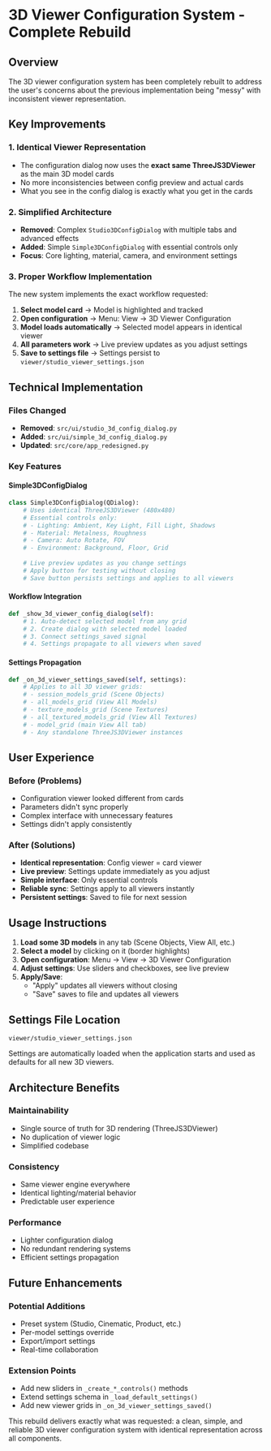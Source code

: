 # 3D Viewer Configuration System - Complete Rebuild

## Overview
The 3D viewer configuration system has been completely rebuilt to address the user's concerns about the previous implementation being "messy" with inconsistent viewer representation.

## Key Improvements

### 1. Identical Viewer Representation
- The configuration dialog now uses the **exact same ThreeJS3DViewer** as the main 3D model cards
- No more inconsistencies between config preview and actual cards
- What you see in the config dialog is exactly what you get in the cards

### 2. Simplified Architecture
- **Removed**: Complex `Studio3DConfigDialog` with multiple tabs and advanced effects
- **Added**: Simple `Simple3DConfigDialog` with essential controls only
- **Focus**: Core lighting, material, camera, and environment settings

### 3. Proper Workflow Implementation
The new system implements the exact workflow requested:
1. **Select model card** → Model is highlighted and tracked
2. **Open configuration** → Menu: View → 3D Viewer Configuration  
3. **Model loads automatically** → Selected model appears in identical viewer
4. **All parameters work** → Live preview updates as you adjust settings
5. **Save to settings file** → Settings persist to `viewer/studio_viewer_settings.json`

## Technical Implementation

### Files Changed
- **Removed**: `src/ui/studio_3d_config_dialog.py`
- **Added**: `src/ui/simple_3d_config_dialog.py` 
- **Updated**: `src/core/app_redesigned.py`

### Key Features

#### Simple3DConfigDialog
```python
class Simple3DConfigDialog(QDialog):
    # Uses identical ThreeJS3DViewer (480x480)
    # Essential controls only:
    # - Lighting: Ambient, Key Light, Fill Light, Shadows
    # - Material: Metalness, Roughness  
    # - Camera: Auto Rotate, FOV
    # - Environment: Background, Floor, Grid
    
    # Live preview updates as you change settings
    # Apply button for testing without closing
    # Save button persists settings and applies to all viewers
```

#### Workflow Integration
```python
def _show_3d_viewer_config_dialog(self):
    # 1. Auto-detect selected model from any grid
    # 2. Create dialog with selected model loaded
    # 3. Connect settings_saved signal
    # 4. Settings propagate to all viewers when saved
```

#### Settings Propagation
```python
def _on_3d_viewer_settings_saved(self, settings):
    # Applies to all 3D viewer grids:
    # - session_models_grid (Scene Objects)
    # - all_models_grid (View All Models) 
    # - texture_models_grid (Scene Textures)
    # - all_textured_models_grid (View All Textures)
    # - model_grid (main View All tab)
    # - Any standalone ThreeJS3DViewer instances
```

## User Experience

### Before (Problems)
- Configuration viewer looked different from cards
- Parameters didn't sync properly
- Complex interface with unnecessary features
- Settings didn't apply consistently

### After (Solutions)
- **Identical representation**: Config viewer = card viewer
- **Live preview**: Settings update immediately as you adjust
- **Simple interface**: Only essential controls
- **Reliable sync**: Settings apply to all viewers instantly
- **Persistent settings**: Saved to file for next session

## Usage Instructions

1. **Load some 3D models** in any tab (Scene Objects, View All, etc.)
2. **Select a model** by clicking on it (border highlights)
3. **Open configuration**: Menu → View → 3D Viewer Configuration
4. **Adjust settings**: Use sliders and checkboxes, see live preview
5. **Apply/Save**: 
   - "Apply" updates all viewers without closing
   - "Save" saves to file and updates all viewers

## Settings File Location
`viewer/studio_viewer_settings.json`

Settings are automatically loaded when the application starts and used as defaults for all new 3D viewers.

## Architecture Benefits

### Maintainability
- Single source of truth for 3D rendering (ThreeJS3DViewer)
- No duplication of viewer logic
- Simplified codebase

### Consistency  
- Same viewer engine everywhere
- Identical lighting/material behavior
- Predictable user experience

### Performance
- Lighter configuration dialog
- No redundant rendering systems
- Efficient settings propagation

## Future Enhancements

### Potential Additions
- Preset system (Studio, Cinematic, Product, etc.)
- Per-model settings override
- Export/import settings
- Real-time collaboration

### Extension Points
- Add new sliders in `_create_*_controls()` methods
- Extend settings schema in `_load_default_settings()`
- Add new viewer grids in `_on_3d_viewer_settings_saved()`

This rebuild delivers exactly what was requested: a clean, simple, and reliable 3D viewer configuration system with identical representation across all components.
